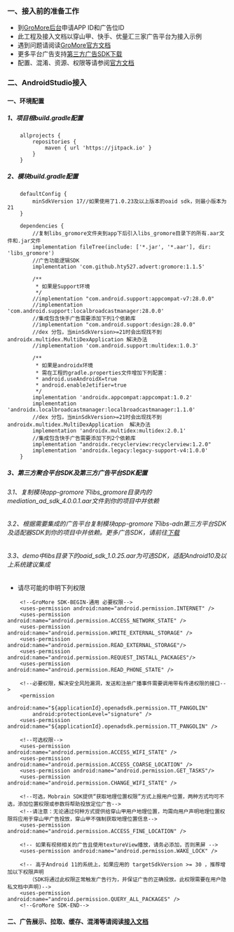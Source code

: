 ### 一、接入前的准备工作
* 到[GroMore后台][6]申请APP ID和广告位ID<br>
* 此工程及接入文档以穿山甲、快手、优量汇三家广告平台为接入示例<br>
* 遇到问题请阅读[GroMore官方文档][1]<br>
* 更多平台广告支持[第三方广告SDK下载][2]<br>
* 配置、混淆、资源、权限等请参阅[官方文档][3]<br>

### 二、AndroidStudio接入

#### 一、环境配置
##### 1、项目根build.gradle配置
```
    allprojects {
        repositories {
            maven { url 'https://jitpack.io' }
        }
    }
```
##### 2、模块build.gradle配置
```
    defaultConfig {
        minSdkVersion 17//如果使用了1.0.23及以上版本的oaid sdk，则最小版本为21
    }

    dependencies {
        //复制libs_gromore文件夹到app下后引入libs_gromore目录下的所有.aar文件和.jar文件
        implementation fileTree(include: ['*.jar', '*.aar'], dir: 'libs_gromore')
        //广告功能逻辑SDK
        implementation 'com.github.hty527.advert:gromore:1.1.5'

        /**
         * 如果是Support环境
         */
        //implementation "com.android.support:appcompat-v7:28.0.0"
        //implementation 'com.android.support:localbroadcastmanager:28.0.0'
        //集成包含快手广告需要添加下列1个依赖库
        //implementation "com.android.support:design:28.0.0"
        //dex 分包，当minSdkVersion>=21时会出现找不到androidx.multidex.MultiDexApplication 解决办法
        //implementation 'com.android.support:multidex:1.0.3'
    
        /**
         * 如果是androidx环境
         * 需在工程的gradle.properties文件增加下列配置：
         * android.useAndroidX=true
         * android.enableJetifier=true
         */
        implementation 'androidx.appcompat:appcompat:1.0.2'
        implementation 'androidx.localbroadcastmanager:localbroadcastmanager:1.1.0'
        //dex 分包，当minSdkVersion>=21时会出现找不到androidx.multidex.MultiDexApplication  解决办法
        implementation 'androidx.multidex:multidex:2.0.1'
        //集成包含快手广告需要添加下列2个依赖库
        implementation "androidx.recyclerview:recyclerview:1.2.0"
        implementation 'androidx.legacy:legacy-support-v4:1.0.0'
    }
```
##### 3、第三方聚合平台SDK及第三方广告平台SDK配置
###### 3.1、复制模块app-gromore下libs_gromore目录内的mediation_ad_sdk_4.0.0.1.aar文件到你的项目中并依赖
###### 3.2、根据需要集成的广告平台复制模块app-gromore下libs-adn第三方平台SDK及适配器SDK到你的项目中并依赖。更多广告SDK，请前往[下载][4]
###### 3.3、demo中libs目录下的oaid_sdk_1.0.25.aar为可选SDK，适配Android10及以上系统建议集成

* 请尽可能的申明下列权限
```
    <!--GroMore SDK-BEGIN-通用 必要权限-->
    <uses-permission android:name="android.permission.INTERNET" />
    <uses-permission android:name="android.permission.ACCESS_NETWORK_STATE" />
    <uses-permission android:name="android.permission.WRITE_EXTERNAL_STORAGE" />
    <uses-permission android:name="android.permission.READ_EXTERNAL_STORAGE"/>
    <uses-permission android:name="android.permission.REQUEST_INSTALL_PACKAGES"/>
    <uses-permission android:name="android.permission.READ_PHONE_STATE" />

    <!--必要权限，解决安全风险漏洞，发送和注册广播事件需要调用带有传递权限的接口-->
    <permission
        android:name="${applicationId}.openadsdk.permission.TT_PANGOLIN"
        android:protectionLevel="signature" />
    <uses-permission android:name="${applicationId}.openadsdk.permission.TT_PANGOLIN" />

    <!--可选权限-->
    <uses-permission android:name="android.permission.ACCESS_WIFI_STATE" />
    <uses-permission android:name="android.permission.ACCESS_COARSE_LOCATION" />
    <uses-permission android:name="android.permission.GET_TASKS"/>
    <uses-permission android:name="android.permission.CHANGE_WIFI_STATE" />

    <!--可选，Mobrain SDK提供“获取地理位置权限”方式上报用户位置，两种方式均可不选，添加位置权限或参数将帮助投放定位广告-->
    <!--请注意：无论通过何种方式提供给穿山甲用户地理位置，均需向用户声明地理位置权限将应用于穿山甲广告投放，穿山甲不强制获取地理位置信息-->
    <uses-permission android:name="android.permission.ACCESS_FINE_LOCATION" />

    <!-- 如果有视频相关的广告且使用textureView播放，请务必添加，否则黑屏 -->
    <uses-permission android:name="android.permission.WAKE_LOCK" />

    <!-- 高于Android 11的系统上，如果应用的 targetSdkVersion >= 30 ，推荐增加以下权限声明
       （SDK将通过此权限正常触发广告行为，并保证广告的正确投放。此权限需要在用户隐私文档中声明)-->
    <uses-permission android:name="android.permission.QUERY_ALL_PACKAGES" />
    <!--GroMore SDK-END-->
```
#### 二、广告展示、拉取、缓存、混淆等请阅读[接入文档][5]
[1]:https://www.csjplatform.com/union/media/union/download/detail?id=84&osType=android&locale=zh-CN "GroMore官方文档"
[2]:https://www.csjplatform.com/union/media/union/download?doc_sort=mediation "第三方广告SDK下载"
[3]:https://www.csjplatform.com/union/media/union/download/detail?id=84&docId=27211&osType=android "官方文档"
[4]:https://www.csjplatform.com/union/media/union/download?doc_sort=mediation "下载"
[5]:https://github.com/hty527/advert/wiki/GroMore平台接入文档 "接入文档"
[6]:https://www.csjplatform.com/union/media/union "GroMore后台"

